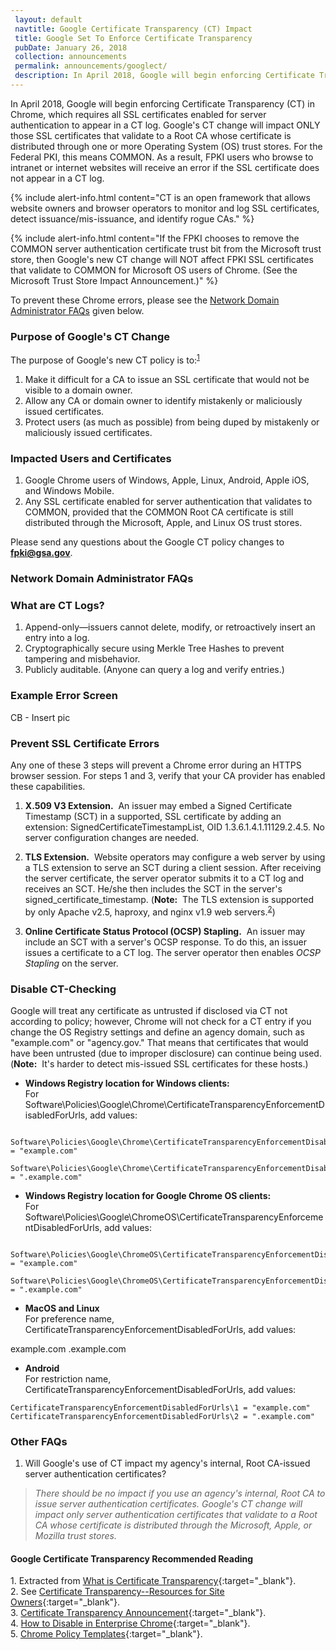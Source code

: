 ```yaml
---
 layout: default
 navtitle: Google Certificate Transparency (CT) Impact
 title: Google Set To Enforce Certificate Transparency
 pubDate: January 26, 2018
 collection: announcements
 permalink: announcements/googlect/
 description: In April 2018, Google will begin enforcing Certificate Transparency (CT) in Chrome, which requires all SSL certificates enabled for server authentication to appear in a CT log. Google's CT change will impact ONLY those SSL certificates that validate to a Root CA whose certificate is distributed through one or more Operating System (OS) trust stores. For the Federal PKI, this means COMMON. As a result, FPKI users who browse to intranet or internet websites will receive an error if the SSL certificate does not appear in a CT log.   
---
```


In April 2018, Google will begin enforcing Certificate Transparency (CT) in Chrome, which requires all SSL certificates enabled for server authentication to appear in a CT log. Google's CT change will impact ONLY those SSL certificates that validate to a Root CA whose certificate is distributed through one or more Operating System (OS) trust stores. For the Federal PKI, this means COMMON. As a result, FPKI users who browse to intranet or internet websites will receive an error if the SSL certificate does not appear in a CT log.

{% include alert-info.html content="CT is an open framework that allows website owners and browser operators to monitor and log SSL certificates, detect issuance/mis-issuance, and identify rogue CAs." %}

{% include alert-info.html content="If the FPKI chooses to remove the COMMON server authentication certificate trust bit from the Microsoft trust store, then Google's new CT change will NOT affect FPKI SSL certificates that validate to COMMON for Microsoft OS users of Chrome. (See the Microsoft Trust Store Impact Announcement.)" %}

To prevent these Chrome errors, please see the [Network Domain Administrator FAQs](#network-domain-administrator-faqs) given below.

### Purpose of Google's CT Change
The purpose of Google's new CT policy is to:<sup>[1](#1)</sup>
1. Make it difficult for a CA to issue an SSL certificate that would not be visible to a domain owner.
2. Allow any CA or domain owner to identify mistakenly or maliciously issued certificates.
3. Protect users (as much as possible) from being duped by mistakenly or maliciously issued certificates.

### Impacted Users and Certificates
1. Google Chrome users of Windows, Apple, Linux, Android, Apple iOS, and Windows Mobile.
2. Any SSL certificate enabled for server authentication that validates to COMMON, provided that the COMMON Root CA certificate is still distributed through the Microsoft, Apple, and Linux OS trust stores.

Please send any questions about the Google CT policy changes to **fpki@gsa.gov**.

### Network Domain Administrator FAQs

### What are CT Logs?

1. Append-only&mdash;issuers cannot delete, modify, or retroactively insert an entry into a log. 
2. Cryptographically secure using Merkle Tree Hashes to prevent tampering and misbehavior.
3. Publicly auditable. (Anyone can query a log and verify entries.)

### Example Error Screen

CB - Insert pic

### Prevent SSL Certificate Errors

Any one of these 3 steps will prevent a Chrome error during an HTTPS browser session. For steps 1 and 3, verify that your CA provider has enabled these capabilities.

1. **X.509 V3 Extension.**&nbsp;&nbsp;An issuer may embed a Signed Certificate Timestamp (SCT) in a supported, SSL certificate by adding an extension: SignedCertificateTimestampList, OID 1.3.6.1.4.1.11129.2.4.5. No server configuration changes are needed.

2. **TLS Extension.**&nbsp;&nbsp;Website operators may configure a web server by using a TLS extension to serve an SCT during a client session. After receiving the server certificate, the server operator submits it to a CT log and receives an SCT. He/she then includes the SCT in the server's signed_certificate_timestamp. (**Note:**&nbsp;&nbsp;The TLS extension is supported by only Apache v2.5, haproxy, and nginx v1.9 web servers.<sup>[2](#2)</sup>)

3. **Online Certificate Status Protocol (OCSP) Stapling.**&nbsp;&nbsp;An issuer may include an SCT with a server's OCSP response. To do this, an issuer issues a certificate to a CT log. The server operator then enables _OCSP Stapling_ on the server.

### Disable CT-Checking
Google will treat any certificate as untrusted if disclosed via CT not according to policy; however, Chrome will not check for a CT entry if you change the OS Registry settings and define an agency domain, such as "example.com" or "agency.gov." That means that certificates that would have been untrusted (due to improper disclosure) can continue being used. (**Note:**&nbsp;&nbsp;It's harder to detect mis-issued SSL certificates for these hosts.) 

* **Windows Registry location for Windows clients:**<br>
For Software\Policies\Google\Chrome\CertificateTransparencyEnforcementDisabledForUrls, add values:
```
 Software\Policies\Google\Chrome\CertificateTransparencyEnforcementDisabledForUrls\1 = "example.com"
 Software\Policies\Google\Chrome\CertificateTransparencyEnforcementDisabledForUrls\2 = ".example.com"
```
* **Windows Registry location for Google Chrome OS clients:**<br>
For Software\Policies\Google\ChromeOS\CertificateTransparencyEnforcementDisabledForUrls, add values:
```
 Software\Policies\Google\ChromeOS\CertificateTransparencyEnforcementDisabledForUrls\1 = "example.com"
 Software\Policies\Google\ChromeOS\CertificateTransparencyEnforcementDisabledForUrls\2 = ".example.com"
```
* **MacOS and Linux**<br>
For preference name, CertificateTransparencyEnforcementDisabledForUrls, add values:<br>

<array>
  <string>example.com</string>
  <string>.example.com</string>
</array>

* **Android**<br>
For restriction name, CertificateTransparencyEnforcementDisabledForUrls, add values:<br>

```
CertificateTransparencyEnforcementDisabledForUrls\1 = "example.com"
CertificateTransparencyEnforcementDisabledForUrls\2 = ".example.com"
```

### Other FAQs
1. Will Google's use of CT impact my agency's internal, Root CA-issued server authentication certificates?
> _There should be no impact if you use an agency's internal, Root CA to issue server authentication certificates. Google's CT change will impact only server authentication certificates that validate to a Root CA whose certificate is distributed through the Microsoft, Apple, or Mozilla trust stores._ 

#### Google Certificate Transparency Recommended Reading
<a name="1">1</a>. Extracted from [What is Certificate Transparency](https://www.certificate-transparency.org/){:target="_blank"}.<br>
<a name="2">2</a>. See [Certificate Transparency--Resources for Site Owners](https://sites.google.com/site/certificatetransparency/resources-for-site-owners){:target="_blank"}.<br>
3. [Certificate Transparency Announcement](https://groups.google.com/a/chromium.org/forum/#!topic/ct-policy/78N3SMcqUGw){:target="_blank"}.<br>
4. [How to Disable in Enterprise Chrome](http://www.chromium.org/administrators/policy-list-3#CertificateTransparencyEnforcementDisabledForUrls){:target="_blank"}.<br>
5. [Chrome Policy Templates](https://www.chromium.org/administrators/policy-templates){:target="_blank"}.
